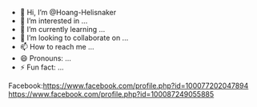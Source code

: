 - 👋 Hi, I’m @Hoang-Helisnaker
- 👀 I’m interested in ...
- 🌱 I’m currently learning ...
- 💞️ I’m looking to collaborate on ...
- 📫 How to reach me ...
- 😄 Pronouns: ...
- ⚡ Fun fact: ...

<!---
Hoang-Helisnaker/Hoang-Helisnaker is a ✨ special ✨ repository because its `README.md` (this file) appears on your GitHub profile.
You can click the Preview link to take a look at your changes.
--->
Facebook:https://www.facebook.com/profile.php?id=100077202047894
https://www.facebook.com/profile.php?id=100087249055885